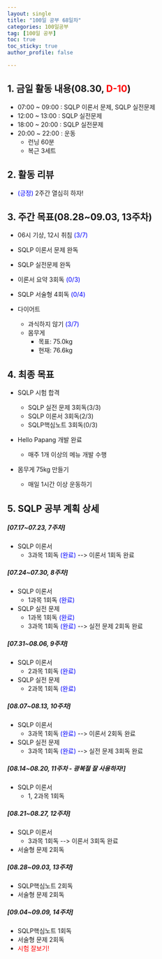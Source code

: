 ```yaml
---
layout: single
title: "100일 공부 68일차"
categories: 100일공부
tag: [100일 공부]
toc: true
toc_sticky: true
author_profile: false

---
```


## 1. 금일 활동 내용(08.30, <span style = "color:red">D-10</span>)

* 07:00 ~ 09:00 : SQLP 이론서 문제, SQLP 실전문제
* 12:00 ~ 13:00 : SQLP 실전문제
* 18:00 ~ 20:00 : SQLP 실전문제
* 20:00 ~ 22:00 : 운동
  * 런닝 60분
  * 복근 3세트



## 2. 활동 리뷰

* <span style = "color:blue">(긍정)</span> 2주간 열심히 하자! 



##  3. 주간 목표(08.28~09.03, 13주차)

* 06시 기상, 12시 취침 <span style = "color:blue">(3/7)</span>
* SQLP 이론서 문제 완독
  
* SQLP 실전문제 완독
  
* 이론서 요약 3회독 <span style = "color:blue">(0/3)</span>
  
* SQLP 서술형 4회독 <span style = "color:blue">(0/4)</span>
  
* 다이어트
  * 과식하지 않기 <span style = "color:blue">(3/7)</span>
  * 몸무게
    * 목표: 75.0kg
    * 현재: 76.6kg



## 4. 최종 목표

* SQLP 시험 합격
  * SQLP 실전 문제 3회독(3/3)
  * SQLP 이론서 3회독(2/3)
  * SQLP핵심노트 3회독(0/3)
* Hello Papang 개발 완료
  * 매주 1개 이상의 메뉴 개발 수행

* 몸무게 75kg 만들기
  * 매일 1시간 이상 운동하기



## 5. SQLP 공부 계획 상세

##### [07.17~07.23, 7주차]

* SQLP 이론서 
  * 3과목 1회독 <span style = "color:blue">(완료)</span> --> 이론서 1회독 완료

##### [07.24~07.30, 8주차]

* SQLP 이론서
  * 1과목 1회독 <span style = "color:blue">(완료)</span>
* SQLP 실전 문제
  * 1과목 1회독 <span style = "color:blue">(완료)</span>
  * 3과목 1회독 <span style = "color:blue">(완료)</span>  --> 실전 문제 2회독 완료

##### [07.31~08.06, 9주차]

* SQLP 이론서 
  * 2과목 1회독 <span style = "color:blue">(완료)</span>
* SQLP 실전 문제
  * 2과목 1회독 <span style = "color:blue">(완료)</span>

##### [08.07~08.13, 10주차]

* SQLP 이론서 
  * 3과목 1회독 <span style = "color:blue">(완료)</span> --> 이론서 2회독 완료
* SQLP 실전 문제
  * 3과목 1회독 <span style = "color:blue">(완료)</span> --> 실전 문제 3회독 완료

##### [08.14~08.20, 11주차 - 광복절 잘 사용하자!]

* SQLP 이론서 
  * 1, 2과목 1회독

##### [08.21~08.27, 12주차]

* SQLP 이론서 
  * 3과목 1회독 --> 이론서 3회독 완료
* 서술형 문제 2회독

##### [08.28~09.03, 13주차]

* SQLP핵심노트 2회독
* 서술형 문제 2회독

##### [09.04~09.09, 14주차]

* SQLP핵심노트 1회독
* 서술형 문제 2회독
* <span style = "color:red">시험 잘보기!</span>
